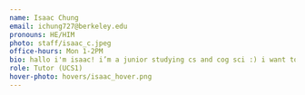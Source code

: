 ```yaml
---
name: Isaac Chung
email: ichung727@berkeley.edu
pronouns: HE/HIM
photo: staff/isaac_c.jpeg
office-hours: Mon 1-2PM
bio: hallo i'm isaac! i’m a junior studying cs and cog sci :) i want to learn more about different forms of art - let me know if you have any song or book recs! welcome to data 8 :D
role: Tutor (UCS1)
hover-photo: hovers/isaac_hover.png
---
```

